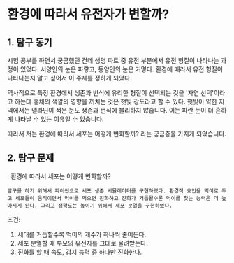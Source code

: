 # 환경에 따라서 유전자가 변할까?

## 1. 탐구 동기
시험 공부를 하면서 궁금했던 건데 생명 파트 중 유전 부분에서 유전 형질이 나타나는 과정이 있었다. 서양인의 눈은 파랗고, 동양인의 눈은 거멓다. 환경에 때라서 유전 형질이 나타나는지 알고 싶어서 이 주제를 정하게 되었다.

역사적으로 특정 환경에서 생존과 번식에 유리한 형질이 선택되는 것을 '자연 선택'이라고 하는데 홍채의 색깔의 영향을 끼치는 것은 햇빛 강도라고 할 수 있다. 햇빛이 약한 지역에서는 맬라닌이 적은 눈도 생존과 번식에 불리하지 않습니다. 이는 파란 눈이 더 흔하게 나타날 수 있는 이유일 수 있습니다.

따라서 저는 환경에 따라서 세포는 어떻게 변화할까? 라는 궁금증을 가지게 되었습니다.

## 2. 탐구 문제
: 환경에 따라서 세포는 어떻게 변화할까?
    
    탐구를 하기 위해서 파이썬으로 세포 생존 시뮬레이터를 구현하였다. 환경적 요인을 먹이로 두고 세포들이 움직이면서 먹이를 먹으면 진화하고 진화가 거듭될수롣 먹이를 찾는 능력은 더 높아지게 된다. 그리고 정확도는 높이기 위해서 세포 분열을 구현하였다.

조건:

1. 세대를 거듭할수록 먹이의 개수가 하나씩 줄어든다.
2. 세포 분열할 때 부모의 유전자를 그대로 물려받는다.
3. 진화를 할 때 속도, 감지 능력 중 하나만 진화한다.